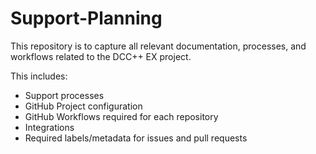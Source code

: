 # Support-Planning

This repository is to capture all relevant documentation, processes, and workflows related to the DCC++ EX project.

This includes:
- Support processes
- GitHub Project configuration
- GitHub Workflows required for each repository
- Integrations
- Required labels/metadata for issues and pull requests
